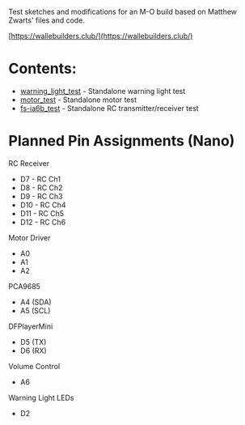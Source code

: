 Test sketches and modifications for an M-O build based on Matthew Zwarts' files and code.

[https://wallebuilders.club/](https://wallebuilders.club/)

# Contents:
* [warning_light_test](https://github.com/shashachu/M-O/tree/main/warning_light_test) - Standalone warning light test
* [motor_test](https://github.com/shashachu/M-O/tree/main/motor_test) - Standalone motor test
* [fs-ia6b_test](https://github.com/shashachu/M-O/tree/main/fs-ia6b_test/) - Standalone RC transmitter/receiver test

# Planned Pin Assignments (Nano)

RC Receiver
* D7 - RC Ch1
* D8 - RC Ch2
* D9 - RC Ch3
* D10 - RC Ch4
* D11 - RC Ch5
* D12 - RC Ch6

Motor Driver
* A0
* A1
* A2

PCA9685
* A4 (SDA)
* A5 (SCL)

DFPlayerMini
* D5 (TX)
* D6 (RX)

Volume Control
* A6

Warning Light LEDs
* D2